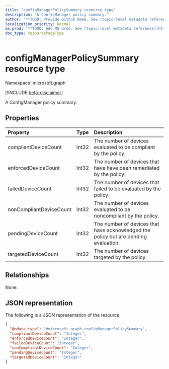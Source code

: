 ```yaml
---
title: "configManagerPolicySummary resource type"
description: "A ConfigManager policy summary."
author: "**TODO: Provide Github Name. See [topic-level metadata reference](https://msgo.azurewebsites.net/add/document/guidelines/metadata.html#topic-level-metadata)**"
localization_priority: Normal
ms.prod: "**TODO: Add MS prod. See [topic-level metadata reference](https://msgo.azurewebsites.net/add/document/guidelines/metadata.html#topic-level-metadata)**"
doc_type: resourcePageType
---
```


# configManagerPolicySummary resource type

Namespace: microsoft.graph

[!INCLUDE [beta-disclaimer](../../includes/beta-disclaimer.md)]

A ConfigManager policy summary.

## Properties
|Property|Type|Description|
|:---|:---|:---|
|compliantDeviceCount|Int32|The number of devices evaluated to be compliant by the policy.|
|enforcedDeviceCount|Int32|The number of devices that have have been remediated by the policy.|
|failedDeviceCount|Int32|The number of devices that failed to be evaluated by the policy.|
|nonCompliantDeviceCount|Int32|The number of devices evaluated to be noncompliant by the policy.|
|pendingDeviceCount|Int32|The number of devices that have acknowledged the policy but are pending evaluation.|
|targetedDeviceCount|Int32|The number of devices targeted by the policy.|

## Relationships
None.

## JSON representation
The following is a JSON representation of the resource.
<!-- {
  "blockType": "resource",
  "@odata.type": "microsoft.graph.configManagerPolicySummary"
}
-->
``` json
{
  "@odata.type": "#microsoft.graph.configManagerPolicySummary",
  "compliantDeviceCount": "Integer",
  "enforcedDeviceCount": "Integer",
  "failedDeviceCount": "Integer",
  "nonCompliantDeviceCount": "Integer",
  "pendingDeviceCount": "Integer",
  "targetedDeviceCount": "Integer"
}
```

